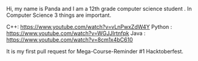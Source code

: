 
Hi, my name is Panda and I am a 12th grade computer science student . In Computer Science 3 things are important.
     
C++:  https://www.youtube.com/watch?v=vLnPwxZdW4Y
Python : https://www.youtube.com/watch?v=WGJJIrtnfpk
Java : https://www.youtube.com/watch?v=8cm1x4bC610 
    
It is my first pull request for Mega-Course-Reminder #1  Hacktoberfest.


   
